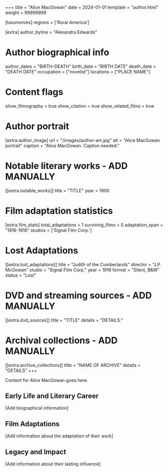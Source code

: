 +++
title = "Alice MacGowan"
date = 2024-01-01
template = "author.html"
weight = 99999999

[taxonomies]
regions = ['Rural America']

[extra]
author_byline = "Alexandra Edwards"

# Author biographical info
author_dates = "BIRTH-DEATH"
birth_date = "BIRTH DATE"
death_date = "DEATH DATE"
occupation = ["novelist"]
locations = ["PLACE NAME"]

# Content flags
show_filmography = true
show_citation = true
show_related_films = true

# Author portrait
[extra.author_image]
url = "/images/author-am.jpg"
alt = "Alice MacGowan portrait"
caption = "Alice MacGowan. Caption needed."

# Notable literary works - ADD MANUALLY
[[extra.notable_works]]
title = "TITLE"
year = 1900

# Film adaptation statistics
[extra.film_stats]
total_adaptations = 1
surviving_films = 0
adaptation_span = "1916-1916"
studios = ['Signal Film Corp.']
# Lost Adaptations
[[extra.lost_adaptations]]
title = "Judith of the Cumberlands"
director = "J.P. McGowan"
studio = "Signal Film Corp."
year = 1916
format = "Silent, B&W"
status = "Lost"


# DVD and streaming sources - ADD MANUALLY
[[extra.dvd_sources]]
title = "TITLE"
details = "DETAILS."

# Archival collections - ADD MANUALLY
[[extra.archive_collections]]
title = "NAME OF ARCHIVE"
details = "DETAILS"
+++

Content for Alice MacGowan goes here. 

## Early Life and Literary Career

[Add biographical information]

## Film Adaptations

[Add information about the adaptation of their work]

## Legacy and Impact

[Add information about their lasting influence]
